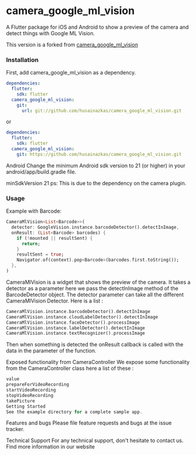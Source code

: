 # camera_google_ml_vision

A Flutter package for iOS and Android to show a preview of the camera and detect things with Google ML Vision.

This version is a forked from [camera_google_ml_vision](https://pub.dev/packages/camera_google_ml_vision)

### Installation
First, add camera_google_ml_vision as a dependency.

```yaml
dependencies:
  flutter:
    sdk: flutter
  camera_google_ml_vision:
    git:
      url: git://github.com/husainazkas/camera_google_ml_vision.git
```
or

```yaml
dependencies:
  flutter:
    sdk: flutter
  camera_google_ml_vision:
    git: https://github.com/husainazkas/camera_google_ml_vision.git
```

Android
Change the minimum Android sdk version to 21 (or higher) in your android/app/build.gradle file.

minSdkVersion 21
ps: This is due to the dependency on the camera plugin.

### Usage
Example with Barcode:
```dart
CameraMlVision<List<Barcode>>(
  detector: GoogleVision.instance.barcodeDetector().detectInImage,
  onResult: (List<Barcode> barcodes) {
    if (!mounted || resultSent) {
      return;
    }
    resultSent = true;
    Navigator.of(context).pop<Barcode>(barcodes.first.toString());
  },
)
```
CameraMlVision is a widget that shows the preview of the camera. It takes a detector as a parameter here we pass the detectInImage method of the BarcodeDetector object. The detector parameter can take all the different CameraMlVision Detector. Here is a list :
```dart
CameraMlVision.instance.barcodeDetector().detectInImage
CameraMlVision.instance.cloudLabelDetector().detectInImage
CameraMlVision.instance.faceDetector().processImage
CameraMlVision.instance.labelDetector().detectInImage
CameraMlVision.instance.textRecognizer().processImage
```
Then when something is detected the onResult callback is called with the data in the parameter of the function.

Exposed functionality from CameraController
We expose some functionality from the CameraController class here a list of these :
```dart
value
prepareForVideoRecording
startVideoRecording
stopVideoRecording
takePicture
Getting Started
See the example directory for a complete sample app.
```
Features and bugs
Please file feature requests and bugs at the issue tracker.

Technical Support
For any technical support, don't hesitate to contact us. Find more information in our website
